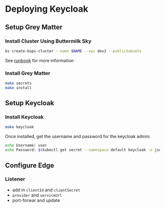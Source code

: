 # Deploying Keycloak

## Setup Grey Matter

### Install Cluster Using Buttermilk Sky

```bash
bs create-kops-cluster --name $NAME --vpc dev2 --publicSubnets
```

See [runbook](https://github.com/greymatter-io/buttermilk-sky/blob/master/docs/content/runbooks/kops_cluster.md) for more information


### Install Grey Matter

```bash
make secrets
make install
```

## Setup Keycloak

### Install Keycloak

```bash
make keycloak
```

Once installed, get the username and password for the keycloak admin:
```bash
echo Username: user
echo Password: $(kubectl get secret --namespace default keycloak -o jsonpath="{.data.admin-password}" | base64 --decode)
```

## Configure Edge

### Listener

- add in `clientId` and `clientSecret`
- `provider` and `serviceUrl`
- port-forwar and update